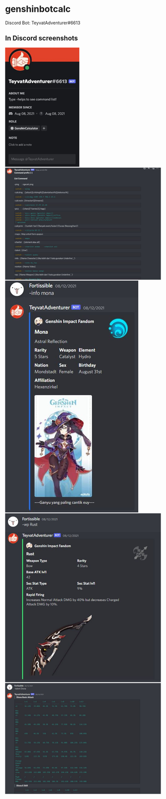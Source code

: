 # genshinbotcalc
Discord Bot: TeyvatAdventurer#6613

## In Discord screenshots
<div>
  <img src="bot-1.JPG" width="240" title="screenshots1">
  <img src="bot-2.JPG" title="screenshots2">
  <img src="bot-3.JPG" title="screenshots3">
  <img src="bot-4.JPG" title="screenshots4">
  <img src="bot-5.JPG" title="screenshots5">
</div>

